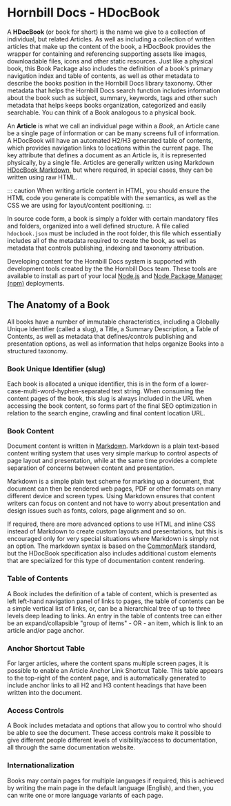 # Hornbill Docs - HDocBook

A **HDocBook** (or book for short) is the name we give to a collection of individual, but related Articles.  As well as including a collection of written articles that make up the content of the book, a HDocBook provides the wrapper for containing and referencing supporting assets like images, downloadable files, icons and other static resources.  Just like a physical book, this Book Package also includes the definition of a book's primary navigation index and table of contents, as well as other metadata to describe the books position in the Hornbill Docs library taxonomy. Other metadata that helps the Hornbill Docs search function includes information about the book such as subject, summary, keywords, tags and other such metadata that helps keeps books organization, categorized and easily searchable.  You can think of a Book analogous to a physical book. 

An **Article** is what we call an individual page within a *Book*, an Article cane be a single page of information or can be many screens full of information. A HDocBook will have an automated H2/H3 generated table of contents, which provides navigation links to locations within the current page.  The key attribute that defines a document as an Article is, it is represented physically, by a single file. Articles are generally written using Markdown [HDocBook Markdown](/_books/hdoc-guide/hdocbook/markdown), but where required, in special cases, they can be written using raw HTML. 

::: caution
When writing article content in HTML, you should ensure the HTML code you generate is compatible with the semantics, as well as the CSS we are using for layout/content positioning.
:::

In source code form, a book is simply a folder with certain mandatory files and folders, organized into a well defined structure.  A file called `hdocbook.json` must be included in the root folder, this file which essentially includes all of the metadata required to create the book, as well as metadata that controls publishing, indexing and taxonomy attribution. 

Developing content for the Hornbill Docs system is supported with development tools created by the the Hornbill Docs team. These tools are available to install as part of your local [Node.js](https://nodejs.org/en/) and [Node Package Manager (npm)](https://www.npmjs.com/) deployments. 

## The Anatomy of a Book
All books have a number of immutable characteristics, including a Globally Unique Identifier (called a slug), a Title, a Summary Description, a Table of Contents, as well as metadata that defines/controls publishing and presentation options, as well as information that helps organize Books into a structured taxonomy. 

### Book Unique Identifier (slug)
Each book is allocated a unique identifier, this is in the form of a lower-case-multi-word-hyphen-separated text string. When consuming the content pages of the book, this slug is always included in the URL when accessing the book content, so forms part of the final SEO optimization in relation to the search engine, crawling and final content location URL.

### Book Content
Document content is written in [Markdown](/_books/hdoc-guide/hdocbook/markdown). Markdown is a plain text-based
content writing system that uses very simple markup to control aspects of page layout and presentation, while at the same time provides a complete separation of concerns between content and presentation. 

Markdown is a simple plain text scheme for marking up a document, that document can then be rendered web pages, PDF or other formats on many different device and screen types. Using Markdown ensures that content writers can focus on content and not have to worry about presentation and design issues such as fonts, colors, page alignment and so on. 

If required, there are more advanced options to use HTML and inline CSS instead of Markdown to create custom layouts and presentations, but this is encouraged only for very special situations where Markdown is simply not an option.  The markdown syntax is based on the [CommonMark](https://commonmark.org/) standard, but the HDocBook specification also includes additional custom elements that are specialized for this type of documentation content rendering.

### Table of Contents
A Book includes the definition of a table of content, which is presented as left left-hand navigation panel of links to pages, the table of contents can be a simple vertical list of links, or, can be a hierarchical tree of up to three levels deep leading to links. An entry in the table of contents tree can either be an expand/collapsible "group of items" - OR - an item, which is link to an article and/or page anchor.

### Anchor Shortcut Table
For larger articles, where the content spans multiple screen pages, it is possible to enable an Article Anchor Link Shortcut Table.  This table appears to the top-right of the content page, and is automatically generated to include anchor links to all H2 and H3 content headings that have been written into the document. 

### Access Controls
A Book includes metadata and options that allow you to control who should be able to see the document. These access controls make it possible to give different people different levels of visibility/access to documentation, all through the same documentation website. 

### Internationalization 
Books may contain pages for multiple languages if required, this is achieved by writing the main page in the default language (English), and then, you can write one or more language variants of each page. 
